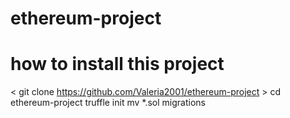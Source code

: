 # ethereum-project


# how to install this project

< git clone https://github.com/Valeria2001/ethereum-project >
cd ethereum-project
truffle init
mv *.sol migrations 

